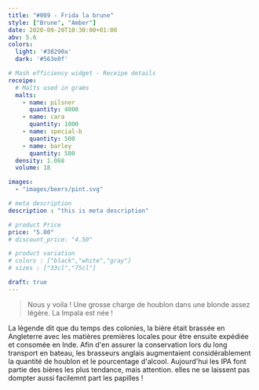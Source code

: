 ```yaml
---
title: "#009 - Frida la brune"
style: ["Brune", "Amber"]
date: 2020-09-20T10:30:00+01:00
abv: 5.6
colors:
  light: '#38290a'
  dark: '#563e0f'

# Mash efficiency widget - Receipe details
receipe:
  # Malts used in grams
  malts:
    - name: pilsner
      quantity: 4000
    - name: cara
      quantity: 1000
    - name: special-b
      quantity: 500
    - name: barley
      quantity: 500
  density: 1.068
  volume: 18

images:
  - "images/beers/pint.svg"

# meta description
description : "this is meta description"

# product Price
price: "5.00"
# discount_price: "4.50"

# product variation
# colors : ["black","white","gray"]
# sizes : ["33cl","75cl"]

draft: true
---
```


> Nous y voila ! Une grosse charge de houblon dans une blonde assez légère. La Impala est née !

La légende dit que du temps des colonies, la bière était brassée en Angleterre avec les matières premières locales pour être ensuite expédiée et consomée en Inde. Afin d'en assurer la conservation lors du long transport en bateau, les brasseurs anglais augmentaient considérablement la quantité de houblon et le pourcentage d'alcool. Aujourd'hui les IPA font partie des bières les plus tendance, mais attention. elles ne se laissent pas dompter aussi facilemnt part les papilles !